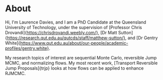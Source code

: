 # About
Hi, I'm Laurence Davies, and I am a PhD Candidate at the Queensland University of Technology, under the supervision of [Professor Chris Drovandi]{https://chrisdrovandi.weebly.com/}, [Dr Matt Sutton]{https://research.qut.edu.au/qutcds/staff/matthew-sutton/}, and [Dr Gentry White]{https://www.qut.edu.au/about/our-people/academic-profiles/gentry.white}.

My research topics of interest are sequential Monte Carlo, reversible Jump MCMC, and normalizing flows. My most recent work, [Transport Reversible Jump Proposals]{trjp} looks at how flows can be applied to enhance RJMCMC.
